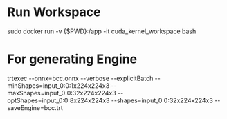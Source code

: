 # Run Workspace
sudo docker run -v {$PWD}:/app -it cuda_kernel_workspace bash


# For generating Engine
trtexec --onnx=bcc.onnx --verbose --explicitBatch --minShapes=input_0:0:1x224x224x3 --maxShapes=input_0:0:32x224x224x3 --optShapes=input_0:0:8x224x224x3 --shapes=input_0:0:32x224x224x3 --saveEngine=bcc.trt
